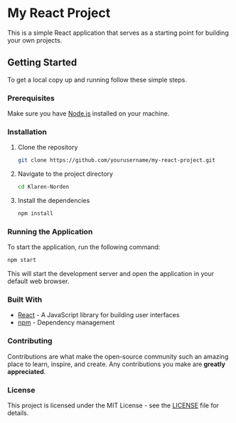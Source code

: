 # My React Project

This is a simple React application that serves as a starting point for building your own projects.

## Getting Started

To get a local copy up and running follow these simple steps.

### Prerequisites

Make sure you have [Node.js](https://nodejs.org/) installed on your machine.

### Installation

1. Clone the repository
   ```bash
   git clone https://github.com/yourusername/my-react-project.git
   ```

2. Navigate to the project directory
   ```bash
   cd Klaren-Norden
   ```

3. Install the dependencies
   ```bash
   npm install
   ```

### Running the Application

To start the application, run the following command:

```bash
npm start
```

This will start the development server and open the application in your default web browser.

### Built With

- [React](https://reactjs.org/) - A JavaScript library for building user interfaces
- [npm](https://www.npmjs.com/) - Dependency management

### Contributing

Contributions are what make the open-source community such an amazing place to learn, inspire, and create. Any contributions you make are **greatly appreciated**.

### License

This project is licensed under the MIT License - see the [LICENSE](LICENSE) file for details.